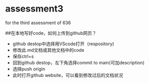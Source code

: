# assessment3
for the third assessment of 636

##在本地写好code，如何上传到github网页？

- github destop中选择用VScode打开（respository)
- 修改此.md文档或其他文档中的code
- 保存ctrl+s
- 回到github destop，左下角选择commit to main(可加description)
- 选择push origin
- 此时打开github website，可以看到修改过后的文档状况


